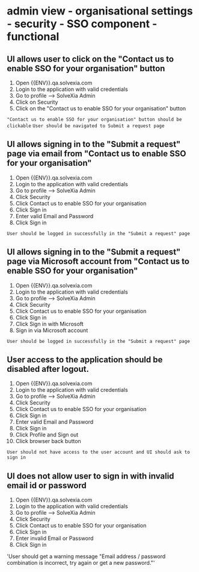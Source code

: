 # admin view - organisational settings - security - SSO component - functional

## UI allows user to click on  the "Contact us to enable SSO for your organisation" button

1. Open {{ENV}}.qa.solvexia.com
2. Login to the application with valid credentials
3. Go to profile --> SolveXia Admin
4. Click on Security
5. Click on the  "Contact us to enable SSO for your organisation" button

`"Contact us to enable SSO for your organisation" button should be clickable` 
`User should be navigated to Submit a request page`

## UI allows signing in to the "Submit a request" page via email from "Contact us to enable SSO for your organisation"

1. Open {{ENV}}.qa.solvexia.com
2. Login to the application with valid credentials
3. Go to profile --> SolveXia Admin
4. Click Security
5. Click Contact us to enable SSO for your organisation
6. Click Sign in
7. Enter valid Email and Password
8. Click Sign in

`User should be logged in successfully in the "Submit a request" page`

## UI allows signing in to the "Submit a request" page via Microsoft account from "Contact us to enable SSO for your organisation"

1. Open {{ENV}}.qa.solvexia.com
2. Login to the application with valid credentials
3. Go to profile --> SolveXia Admin
4. Click Security
5. Click Contact us to enable SSO for your organisation
6. Click Sign in
7. Click Sign in with Microsoft
8. Sign in via Microsoft account

`User should be logged in successfully in the "Submit a request" page`

## User access to the application should be disabled after logout.

1. Open {{ENV}}.qa.solvexia.com
2. Login to the application with valid credentials
3. Go to profile --> SolveXia Admin
4. Click Security
5. Click Contact us to enable SSO for your organisation
6. Click Sign in
7. Enter valid Email and Password
8. Click Sign in
9. Click Profile and Sign out
10. Click browser back button

`User should not have access to the user account and UI should ask to sign in`

## UI does not allow user to sign in with invalid email id or password

1. Open {{ENV}}.qa.solvexia.com
2. Login to the application with valid credentials
3. Go to profile --> SolveXia Admin
4. Click Security
5. Click Contact us to enable SSO for your organisation
6. Click Sign in
7. Enter invalid Email or Password
8. Click Sign in

'User should get a warning message "Email address / password combination is incorrect, try again or get a new password."'
